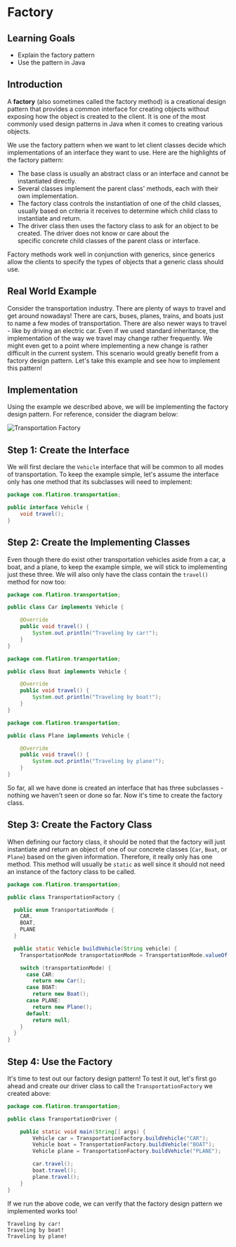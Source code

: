 # Factory

## Learning Goals

- Explain the factory pattern
- Use the pattern in Java

## Introduction

A **factory** (also sometimes called the factory method) is a creational design
pattern that provides a common interface for creating objects without exposing
how the object is created to the client. It is one of the most commonly used
design patterns in Java when it comes to creating various objects.

We use the factory pattern when we want to let client classes decide which
implementations of an interface they want to use. Here are the highlights of the
factory pattern:

- The base class is usually an abstract class or an interface and cannot be
  instantiated directly.
- Several classes implement the parent class' methods, each with their own
  implementation.
- The factory class controls the instantiation of one of the child classes,
  usually based on criteria it receives to determine which child class to
  instantiate and return.
- The driver class then uses the factory class to ask for an object to be
  created. The driver does not know or care about the  
  specific concrete child classes of the parent class or interface.

Factory methods work well in conjunction with generics, since generics allow the
clients to specify the types of objects that a generic class should use.

## Real World Example

Consider the transportation industry. There are plenty of ways to travel and
get around nowadays! There are cars, buses, planes, trains, and boats just to
name a few modes of transportation. There are also newer ways to travel - like
by driving an electric car. Even if we used standard inheritance, the
implementation of the way we travel may change rather frequently. We might even
get to a point where implementing a new change is rather difficult in the
current system. This scenario would greatly benefit from a factory design
pattern. Let's take this example and see how to implement this pattern!

## Implementation

Using the example we described above, we will be implementing the factory
design pattern. For reference, consider the diagram below:

![Transportation Factory](https://curriculum-content.s3.amazonaws.com/java-mod-2/factory/Factory-UML.png)

## Step 1: Create the Interface

We will first declare the `Vehicle` interface that will be common to all modes
of transportation. To keep the example simple, let's assume the interface only
has one method that its subclasses will need to implement:

```java
package com.flatiron.transportation;

public interface Vehicle {
    void travel();
}
```

## Step 2: Create the Implementing Classes

Even though there do exist other transportation vehicles aside from a car, a
boat, and a plane, to keep the example simple, we will stick to implementing
just these three. We will also only have the class contain the `travel()`
method for now too:

```java
package com.flatiron.transportation;

public class Car implements Vehicle {

    @Override
    public void travel() {
        System.out.println("Traveling by car!");
    }
}
```

```java
package com.flatiron.transportation;

public class Boat implements Vehicle {

    @Override
    public void travel() {
        System.out.println("Traveling by boat!");
    }
}
```

```java
package com.flatiron.transportation;

public class Plane implements Vehicle {

    @Override
    public void travel() {
        System.out.println("Traveling by plane!");
    }
}
```

So far, all we have done is created an interface that has three subclasses -
nothing we haven't seen or done so far. Now it's time to create the factory
class.

## Step 3: Create the Factory Class

When defining our factory class, it should be noted that the factory will just
instantiate and return an object of one of our concrete classes (`Car`, `Boat`, 
or `Plane`) based on the given information. Therefore, it really only has one
method. This method will usually be `static` as well since it should not need
an instance of the factory class to be called.

```java
package com.flatiron.transportation;

public class TransportationFactory {

  public enum TransportationMode {
    CAR,
    BOAT,
    PLANE
  }

  public static Vehicle buildVehicle(String vehicle) {
    TransportationMode transportationMode = TransportationMode.valueOf(vehicle.toUpperCase());

    switch (transportationMode) {
      case CAR:
        return new Car();
      case BOAT:
        return new Boat();
      case PLANE:
        return new Plane();
      default:
        return null;
    }
  }
}
```

## Step 4: Use the Factory

It's time to test out our factory design pattern! To test it out, let's first
go ahead and create our driver class to call the `TransportationFactory` we
created above:

```java
package com.flatiron.transportation;

public class TransportationDriver {

    public static void main(String[] args) {
        Vehicle car = TransportationFactory.buildVehicle("CAR");
        Vehicle boat = TransportationFactory.buildVehicle("BOAT");
        Vehicle plane = TransportationFactory.buildVehicle("PLANE");

        car.travel();
        boat.travel();
        plane.travel();
    }
}
```

If we run the above code, we can verify that the factory design pattern we
implemented works too!

```plaintext
Traveling by car!
Traveling by boat!
Traveling by plane!
```

